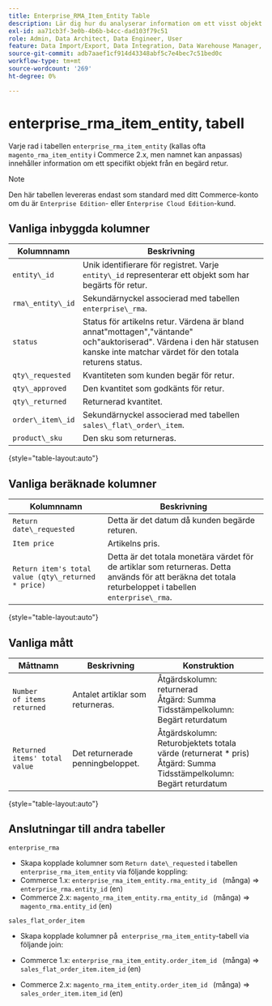 ```yaml
---
title: Enterprise_RMA_Item_Entity Table
description: Lär dig hur du analyserar information om ett visst objekt från en begärd retur.
exl-id: aa71cb3f-3e0b-4b6b-b4cc-dad103f79c51
role: Admin, Data Architect, Data Engineer, User
feature: Data Import/Export, Data Integration, Data Warehouse Manager, Commerce Tables
source-git-commit: adb7aaef1cf914d43348abf5c7e4bec7c51bed0c
workflow-type: tm+mt
source-wordcount: '269'
ht-degree: 0%

---
```


# enterprise_rma_item_entity, tabell

Varje rad i tabellen `enterprise_rma_item_entity` (kallas ofta `magento_rma_item_entity` i Commerce 2.x, men namnet kan anpassas) innehåller information om ett specifikt objekt från en begärd retur.

>[!NOTE]
>
>Den här tabellen levereras endast som standard med ditt Commerce-konto om du är `Enterprise Edition`- eller `Enterprise Cloud Edition`-kund.

## Vanliga inbyggda kolumner

| **Kolumnnamn** | **Beskrivning** |
|---|---|
| `entity\_id` | Unik identifierare för registret. Varje `entity\_id` representerar ett objekt som har begärts för retur. |
| `rma\_entity\_id` | Sekundärnyckel associerad med tabellen `enterprise\_rma`. |
| `status` | Status för artikelns retur. Värdena är bland annat&quot;mottagen&quot;,&quot;väntande&quot; och&quot;auktoriserad&quot;. Värdena i den här statusen kanske inte matchar värdet för den totala returens status. |
| `qty\_requested` | Kvantiteten som kunden begär för retur. |
| `qty\_approved` | Den kvantitet som godkänts för retur. |
| `qty\_returned` | Returnerad kvantitet. |
| `order\_item\_id` | Sekundärnyckel associerad med tabellen `sales\_flat\_order\_item`. |
| `product\_sku` | Den sku som returneras. |

{style="table-layout:auto"}

## Vanliga beräknade kolumner

| **Kolumnnamn** | **Beskrivning** |
|---|---|
| `Return date\_requested` | Detta är det datum då kunden begärde returen. |
| `Item price` | Artikelns pris. |
| `Return item's total value (qty\_returned * price)` | Detta är det totala monetära värdet för de artiklar som returneras. Detta används för att beräkna det totala returbeloppet i tabellen `enterprise\_rma`. |

{style="table-layout:auto"}

## Vanliga mått

| **Måttnamn** | **Beskrivning** | **Konstruktion** |
|---|---|---|
| `Number of items returned` | Antalet artiklar som returneras. | Åtgärdskolumn: returnerad<br>Åtgärd: Summa<br>Tidsstämpelkolumn: Begärt returdatum |
| `Returned items' total value` | Det returnerade penningbeloppet. | Åtgärdskolumn: Returobjektets totala värde (returnerat * pris)<br>Åtgärd: Summa<br>Tidsstämpelkolumn: Begärt returdatum |

{style="table-layout:auto"}

## Anslutningar till andra tabeller

`enterprise_rma`

* Skapa kopplade kolumner som `Return date\_requested` i tabellen `enterprise_rma_item_entity` via följande koppling:
* Commerce 1.x: `enterprise_rma_item_entity.rma_entity_id ` (många) => `enterprise_rma.entity_id` (en)
* Commerce 2.x: `magento_rma_item_entity.rma_entity_id ` (många) => `magento_rma.entity_id` (en)

`sales_flat_order_item`

* Skapa kopplade kolumner på  `enterprise_rma_item_entity`-tabell via följande join:

* Commerce 1.x: `enterprise_rma_item_entity.order_item_id ` (många) => `sales_flat_order_item.item_id` (en)
* Commerce 2.x: `magento_rma_item_entity.order_item_id ` (många) => `sales_order_item.item_id` (en)
